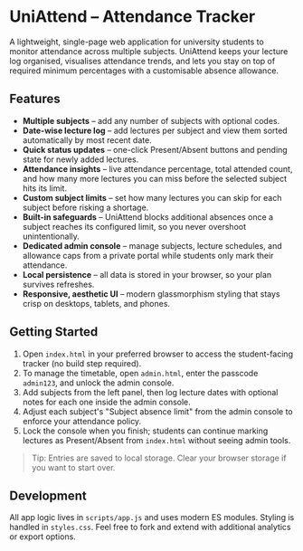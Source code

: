 # UniAttend – Attendance Tracker

A lightweight, single-page web application for university students to monitor attendance across multiple subjects. UniAttend keeps your lecture log organised, visualises attendance trends, and lets you stay on top of required minimum percentages with a customisable absence allowance.

## Features

- **Multiple subjects** – add any number of subjects with optional codes.
- **Date-wise lecture log** – add lectures per subject and view them sorted automatically by most recent date.
- **Quick status updates** – one-click Present/Absent buttons and pending state for newly added lectures.
- **Attendance insights** – live attendance percentage, total attended count, and how many more lectures you can miss before the selected subject hits its limit.
- **Custom subject limits** – set how many lectures you can skip for each subject before risking a shortage.
- **Built-in safeguards** – UniAttend blocks additional absences once a subject reaches its configured limit, so you never overshoot unintentionally.
- **Dedicated admin console** – manage subjects, lecture schedules, and allowance caps from a private portal while students only mark their attendance.
- **Local persistence** – all data is stored in your browser, so your plan survives refreshes.
- **Responsive, aesthetic UI** – modern glassmorphism styling that stays crisp on desktops, tablets, and phones.

## Getting Started

1. Open `index.html` in your preferred browser to access the student-facing tracker (no build step required).
2. To manage the timetable, open `admin.html`, enter the passcode `admin123`, and unlock the admin console.
3. Add subjects from the left panel, then log lecture dates with optional notes for each one inside the admin console.
4. Adjust each subject's "Subject absence limit" from the admin console to enforce your attendance policy.
5. Lock the console when you finish; students can continue marking lectures as Present/Absent from `index.html` without seeing admin tools.

> Tip: Entries are saved to local storage. Clear your browser storage if you want to start over.

## Development

All app logic lives in `scripts/app.js` and uses modern ES modules. Styling is handled in `styles.css`. Feel free to fork and extend with additional analytics or export options.
